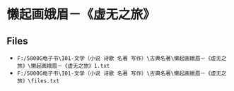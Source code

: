 # 懒起画娥眉－《虚无之旅》

## Files

- `F:/5000G电子书\I01-文学（小说 诗歌 名著 写作）\古典名著\懒起画娥眉－《虚无之旅》\懒起画娥眉－《虚无之旅》1.txt`
- `F:/5000G电子书\I01-文学（小说 诗歌 名著 写作）\古典名著\懒起画娥眉－《虚无之旅》\files.txt`
